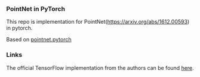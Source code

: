### PointNet in PyTorch

This repo is implementation for PointNet(https://arxiv.org/abs/1612.00593) in pytorch.

Based on [pointnet.pytorch](https://github.com/fxia22/pointnet.pytorch)

### Links

The official TensorFlow implementation from the authors can be found [here](https://github.com/charlesq34/pointnet).

